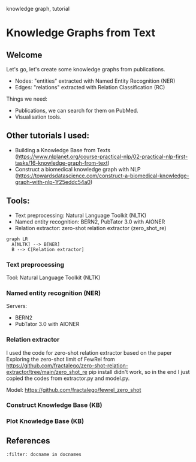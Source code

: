 <!--
```{blogpost}
---
tags: tools, visualisation
title: title Layered graph drawing with the Sugiyama Framework
author: Christina
category: blog
date: 2024-10-20
---
tags: tools, visualisation
title: title Layered graph drawing with the Sugiyama Framework
author: Christina
category: blog
date: 2024-10-20
```
--> 

<span class="tinypinkspace">knowledge graph, tutorial</span>

# Knowledge Graphs from Text

<!--
|Author|Date|Category|
|---|---|---|
|Christina|2024-10-20|blog|
-->

<!-- every paragraph should start with a summary sentence -->
<!-- 800 words -->

## Welcome

Let's go, let's create some knowledge graphs from publications.

* Nodes: "entities" extracted with Named Entity Recognition (NER)
* Edges: "relations" extracted with Relation Classification (RC)


Things we need:
* Publications, we can search for them on PubMed.
* Visualisation tools.



## Other tutorials I used:
* Building a Knowledge Base from Texts (https://www.nlplanet.org/course-practical-nlp/02-practical-nlp-first-tasks/16-knowledge-graph-from-text)
* Construct a biomedical knowledge graph with NLP (https://towardsdatascience.com/construct-a-biomedical-knowledge-graph-with-nlp-1f25eddc54a0)


## Tools:
* Text preprocessing: Natural Language Toolkit (NLTK)
* Named entity recognition: BERN2, PubTator 3.0 with AIONER
* Relation extractor: zero-shot relation extractor (zero_shot_re)


```{mermaid}
graph LR
  A[NLTK] --> B[NER] 
  B --> C[Relation extractor]
```


### Text preprocessing


Tool: Natural Language Toolkit (NLTK)


### Named entity recognition (NER)

Servers: 
* BERN2
* PubTator 3.0 with AIONER


### Relation extractor

I used the code for zero-shot relation extractor based on the paper Exploring the zero-shot limit of FewRel from https://github.com/fractalego/zero-shot-relation-extractor/tree/main/zero_shot_re
pip install didn't work, so in the end I just copied the codes from extractor.py and model.py.

Model: https://github.com/fractalego/fewrel_zero_shot



### Construct Knowledge Base (KB)



### Plot Knowledge Base (KB)


## References
```{bibliography}
:filter: docname in docnames
```